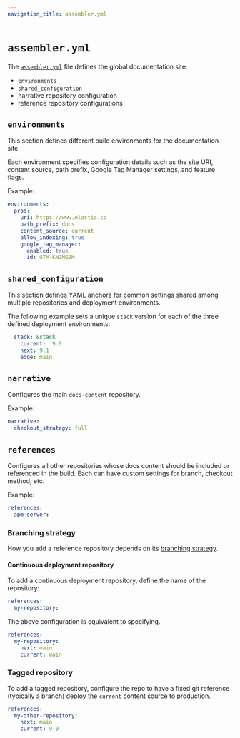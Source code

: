 ```yaml
---
navigation_title: assembler.yml
---
```


# `assembler.yml`

The [`assembler.yml`](https://github.com/elastic/docs-builder/blob/main/config/assembler.yml) file defines the global documentation site:

* `environments`
* `shared_configuration`
* narrative repository configuration
* reference repository configurations

## `environments`

This section defines different build environments for the documentation site.

Each environment specifies configuration details such as the site URI, content source, path prefix, Google Tag Manager settings, and feature flags.

Example:

```yml
environments:
  prod:
    uri: https://www.elastic.co
    path_prefix: docs
    content_source: current
    allow_indexing: true
    google_tag_manager:
      enabled: true
      id: GTM-KNJMG2M
```

## `shared_configuration`

This section defines YAML anchors for common settings shared among multiple repositories and deployment environments.

The following example sets a unique `stack` version for each of the three defined deployment environments:

```yml
  stack: &stack
    current:  9.0
    next: 9.1
    edge: main
```

## `narrative`

Configures the main `docs-content` repository.

Example:

```yml
narrative:
  checkout_strategy: full
```

## `references`

Configures all other repositories whose docs content should be included or referenced in the build. Each can have custom settings for branch, checkout method, etc.

Example:

```yml
references:
  apm-server:
```

### Branching strategy

How you add a reference repository depends on its [branching strategy](../content-sources.md#branching-strategies).

#### Continuous deployment repository

To add a continuous deployment repository, define the name of the repository:

```yaml
references:
  my-repository:
```

The above configuration is equivalent to specifying. 

```yaml
references:
  my-repository:
    next: main
    current: main
```

### Tagged repository

To add a tagged repository, configure the repo to have a fixed git reference (typically a branch) deploy the `current` content source to production.

```yaml
references:
  my-other-repository:
    next: main
    current: 9.0
```